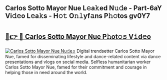 ## Carlos Sotto Mayor Nue L𝚎a𝚔ed N𝚞𝚍e - Part-6aY Vi𝚍𝚎o L𝚎a𝚔s - H𝚘𝚝 O𝚗𝚕yf𝚊ns P𝚑𝚘tos gv0Y7

# <h2><a href="http://kfdekh.oniu.top/?m=Carlos+Sotto+Mayor+Nue">🔗👉 🔴 Carlos Sotto Mayor Nue P𝚑ot𝚘𝚜 V𝚒d𝚎o</a></h2>

[![Carlos Sotto Mayor Nue Nu𝚍e𝚜](https://i.imgur.com/0qMVB7G.gif)](http://kfdekh.oniu.top/?m=Carlos+Sotto+Mayor+Nue)
Digital trendsetter Carlos Sotto Mayor Nue, famed for disseminating lifestyle and dance-related content via dance presentations and vlogs on social media. Selfless humanitarian worker Carlos Sotto Mayor Nue, famed for their commitment and courage in helping those in need around the world.  
